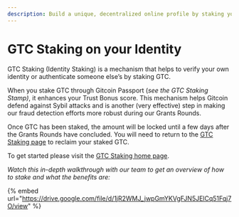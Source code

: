 ```yaml
---
description: Build a unique, decentralized online profile by staking your identity!
---
```


# GTC Staking on your Identity

GTC Staking (Identity Staking) is a mechanism that helps to verify your own identity or authenticate someone else’s by staking GTC.&#x20;

When you stake GTC through Gitcoin Passport (_see the GTC Staking Stamp)_, it enhances your Trust Bonus score. This mechanism helps Gitcoin defend against Sybil attacks and is another (very effective) step in making our fraud detection efforts more robust during our Grants Rounds.

Once GTC has been staked, the amount will be locked until a few days after the Grants Rounds have concluded. You will need to return to the [GTC Staking page](https://staking.passport.gitcoin.co/) to reclaim your staked GTC.&#x20;

To get started please visit the [GTC Staking home page](https://staking.passport.gitcoin.co/).

_Watch this in-depth walkthrough with our team to get an overview of how to stake and what the benefits are:_

{% embed url="https://drive.google.com/file/d/1jR2WMJ_jwpGmYKVgFJN5JElCq51Fqj7O/view" %}
